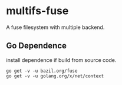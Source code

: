 # multifs-fuse
A fuse filesystem with multiple backend.

## Go Dependence
install dependence if build from source code.
```
go get -v -u bazil.org/fuse
go get -v -u golang.org/x/net/context
```

